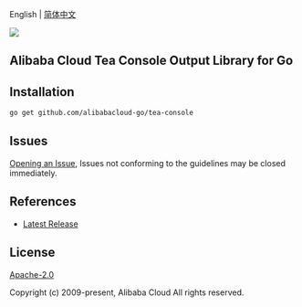 English | [简体中文](README-CN.md)

![](https://aliyunsdk-pages.alicdn.com/icons/AlibabaCloud.svg)

## Alibaba Cloud Tea Console Output Library for Go

## Installation

```bash
go get github.com/alibabacloud-go/tea-console
```

## Issues

[Opening an Issue](https://github.com/aliyun/tea-console/issues/new), Issues not conforming to the guidelines may be closed immediately.

## References

* [Latest Release](https://github.com/aliyun/tea-console)

## License

[Apache-2.0](http://www.apache.org/licenses/LICENSE-2.0)

Copyright (c) 2009-present, Alibaba Cloud All rights reserved.
